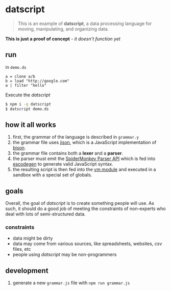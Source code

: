 # datscript

> This is an example of **datscript**,
> a data processing language for moving, manipulating, and organizing data.

**This is just a proof of concept** - *it doesn't function yet*

## run

in `demo.ds`
```
a = clone a/b
b = load "http://google.com"
a | filter "hello"
```

Execute the _datscript_

```bash
$ npm i -g datscript
$ datscript demo.ds
```

## how it all works

1. first, the grammar of the language is described in `grammar.y`
2. the grammar file uses [jison](https://zaach.github.io/jison/),
   which is a JavaScript implementation of [bison](https://www.gnu.org/software/bison/).
3. the grammar file contains both a **lexer** and a **parser**.
4. the parser must emit the [SpiderMonkey Parser API](https://developer.mozilla.org/en-US/docs/Mozilla/Projects/SpiderMonkey/Parser_API)
   which is fed into [escodegen](https://github.com/Constellation/escodegen)
   to generate valid JavaScript syntax.
5. the resulting script is then fed into the [vm module](http://nodejs.org/api/vm.html)
   and executed in a sandbox with a special set of globals.

## goals

Overall, the goal of *datscript* is to create something people will use.
As such, it should do a good job of meeting the constraints of
non-experts who deal with lots of semi-structured data.

### constraints

- data might be dirty
- data may come from various sources, like spreadsheets, websites, csv files, etc
- people using *datscript* may be non-programmers

## development

1. generate a new `grammar.js` file with `npm run grammar.js`
